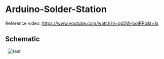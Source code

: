 # Arduino-Solder-Station

Reference video: https://www.youtube.com/watch?v=gd2W-boIRPo&t=1s

## Schematic
&nbsp;
![test](https://github.com/Peppson/Arduino-solder-station/blob/main/Schematics.PNG)

&nbsp;






